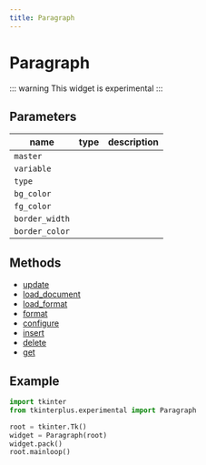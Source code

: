```yaml
---
title: Paragraph
---
```


# Paragraph

::: warning
This widget is experimental
:::

## Parameters

| name         | type | description |
| ------------ | ---- | ----------- |
| `master`       |      |             |
| `variable`     |      |             |
| `type`         |      |             |
| `bg_color`     |      |             |
| `fg_color`     |      |             |
| `border_width` |      |             |
| `border_color` |      |             |

## Methods

- [update](#update)
- [load_document](#load_document)
- [load_format](#load_format)
- [format](#format)
- [configure](#configure)
- [insert](#insert)
- [delete](#delete)
- [get](#get)

## Example

```py
import tkinter
from tkinterplus.experimental import Paragraph

root = tkinter.Tk()
widget = Paragraph(root)
widget.pack()
root.mainloop()
```
